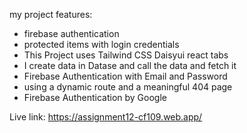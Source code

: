 my project features:

- firebase authentication 
- protected items with login credentials 
- This Project uses Tailwind CSS Daisyui react tabs 
- I create data in Datase and call the data and fetch it
- Firebase Authentication with Email and Password 
- using a dynamic route and a meaningful 404 page
- Firebase Authentication by Google


Live link: https://assignment12-cf109.web.app/


